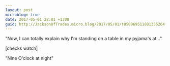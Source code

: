 ```yaml
---
layout: post
microblog: true
date: 2017-05-01 22:01 +1300
guid: http://JacksonOfTrades.micro.blog/2017/05/01/t858969511881355264.html
---
```

"Now, I can totally explain why I'm standing on a table in my pyjama's at..."

[checks watch]

"Nine O'clock at night"
